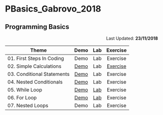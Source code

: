 # PBasics_Gabrovo_2018

## Programming Basics
<p align="right">Last Updated: <b>23/11/2018</b></p>

|Theme|Demo|Lab|Exercise|
|--|:--:|:--:|:--:|
|01. First Steps In Coding|Demo|Lab|Exercise|
|02. Simple Calculations|[Demo](https://github.com/emilia98/PBasics_Gabrovo_2018/tree/master/02.%20Simple%20Calculations/Demo)|Lab|[Exercise](https://github.com/emilia98/PBasics_Gabrovo_2018/tree/master/02.%20Simple%20Calculations/Exercise)|
|03. Conditional Statements|[Demo](https://github.com/emilia98/PBasics_Gabrovo_2018/tree/master/03.%20Conditional%20Statements/Demo)|Lab|Exercise|
|04. Nested Conditionals|[Demo](https://github.com/emilia98/PBasics_Gabrovo_2018/tree/master/04.%20Nested%20Conditionals/Demo)|Lab|Exercise|
|05. While Loop|[Demo](https://github.com/emilia98/PBasics_Gabrovo_2018/tree/master/05.%20While%20Loop/Demo)|[Lab](https://github.com/emilia98/PBasics_Gabrovo_2018/tree/master/05.%20While%20Loop/Lab)|Exercise|
|06. For Loop|[Demo](https://github.com/emilia98/PBasics_Gabrovo_2018/tree/master/06.%20For%20Loop/Demo)|[Lab](https://github.com/emilia98/PBasics_Gabrovo_2018/tree/master/06.%20For%20Loop/Lab)|Exercise|
|07. Nested Loops|Demo|Lab|Exercise|
